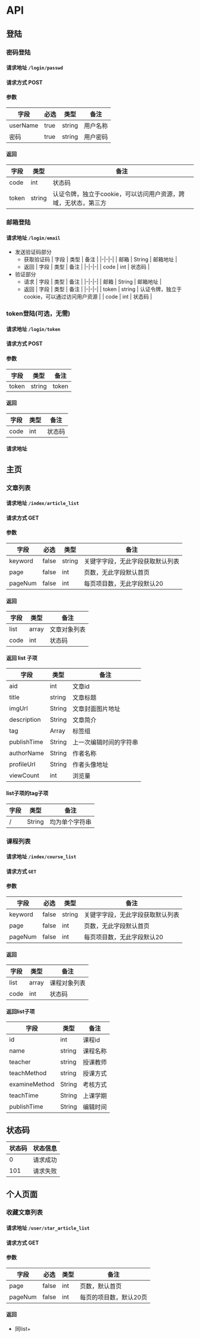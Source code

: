 # API
## 登陆  
### 密码登陆
#### 请求地址  `/login/passwd`
#### 请求方式  POST
#### 参数
| 字段 | 必选 | 类型 | 备注 |  
|---|---|---|---| 
| userName | true | string | 用户名称 |
| 密码 | true | string | 用户密码 |
#### 返回
| 字段 | 类型 | 备注 |
|-|-|-|
| code | int | 状态码 |
| token | string | 认证令牌，独立于cookie，可以访问用户资源，跨域，无状态，第三方 |
### 邮箱登陆
#### 请求地址 `/login/email`
- 发送验证码部分
  - 获取验证码 
    | 字段 | 类型 | 备注 |
    |-|-|-|
    | 邮箱 | String | 邮箱地址 |
  - 返回
    | 字段 | 类型 | 备注 |
    |-|-|-|
    | code | int | 状态码 |
- 验证部分  
  - 请求
    | 字段 | 类型 | 备注 |
    |-|-|-|
    | 邮箱 | String | 邮箱地址 |
  - 返回
    | 字段 | 类型 | 备注 |
    |-|-|-|
    | token | string | 认证令牌，独立于cookie，可以通过访问用户资源 |
    | code | int | 状态码 |
### token登陆(可选，无需)
>
#### 请求地址 `/login/token`
#### 请求方式  POST
#### 参数
| 字段 | 类型 | 备注 |
| --- | --- | --- |
| token | string | token |

#### 返回
| 字段 | 类型 | 备注 |
| --- | --- | --- |
| code | int | 状态码 |

#### 请求地址
## 主页  
### 文章列表 
#### 请求地址 `/index/article_list`
#### 请求方式 GET 
#### 参数  

| 字段 | 必选 | 类型 | 备注 |  
|---|---|---|---|  
| keyword | false | string | 关键字字段，无此字段获取默认列表 |
| page | false | int | 页数，无此字段默认首页 |
| pageNum | false | int | 每页项目数，无此字段默认20 |


#### 返回 

| 字段 | 类型 | 备注 |
|-|-|-|
| list | array | 文章对象列表 |
| code | int | 状态码 |

#### 返回 list 子项

| 字段 | 类型 | 备注 |
|---|---|---|
| aid | int | 文章id |
| title | string | 文章标题 |
| imgUrl | String | 文章封面图片地址 |
| description | String | 文章简介 |
| tag | Array | 标签组 |
| publishTime | String | 上一次编辑时间的字符串 |
| authorName | String | 作者名称 |
| profileUrl | String | 作者头像地址 |
| viewCount | int | 浏览量 |

#### list子项的tag子项
| 字段 | 类型 | 备注 |
|---|---|---| 
| / | String | 均为单个字符串 |
### 课程列表  
#### 请求地址 `/index/course_list` 
#### 请求方式 `GET`
#### 参数
| 字段 | 必选 | 类型 | 备注 |  
|---|---|---|---|  
| keyword | false | string | 关键字字段，无此字段获取默认列表 |
| page | false | int | 页数，无此字段默认首页 |
| pageNum | false | int | 每页项目数，无此字段默认20 |

#### 返回 

| 字段 | 类型 | 备注 |
|-|-|-|
| list | array | 课程对象列表 |
| code | int | 状态码 |


#### 返回list子项  
| 字段 | 类型 | 备注 |
|-|-|-|
| id | int | 课程id |
| name | string | 课程名称 |
| teacher | string | 授课教师 |
| teachMethod | string | 授课方式 |
| examineMethod | String | 考核方式 |
| teachTime | String | 上课学期 |
| publishTime | String | 编辑时间 |
## 状态码
| 状态码 | 状态信息 |
|---|---|
| 0  | 请求成功 |
| 101 | 请求失败 |

## 个人页面 
### 收藏文章列表 
#### 请求地址 `/user/star_article_list`
#### 请求方式 GET 
#### 参数  
| 字段 | 必选 | 类型 | 备注 |  
| --- | --- | --- | --- |
| page | false | int | 页数，默认首页 |
| pageNum | false | int | 每页的项目数，默认20页 |
#### 返回  
- 同list+
